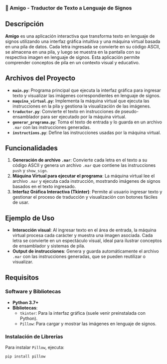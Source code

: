 ### 🤟 Amigo - Traductor de Texto a Lenguaje de Signos

## Descripción
**Amigo** es una aplicación interactiva que transforma texto en lenguaje de signos utilizando una interfaz gráfica intuitiva y una máquina virtual basada en una pila de datos. Cada letra ingresada se convierte en su código ASCII, se almacena en una pila, y luego se muestra en la pantalla con su respectiva imagen en lenguaje de signos. Esta aplicación permite comprender conceptos de pila en un contexto visual y educativo.

## Archivos del Proyecto
- **`main.py`**: Programa principal que ejecuta la interfaz gráfica para ingresar texto y visualizar las imágenes correspondientes en lenguaje de signos.
- **`maquina_virtual.py`**: Implementa la máquina virtual que ejecuta las instrucciones en la pila y gestiona la visualización de las imágenes.
- **`traductor.py`**: Convierte el texto en instrucciones de pseudo-ensamblador para ser ejecutado por la máquina virtual.
- **`generar_programa.py`**: Toma el texto de entrada y lo guarda en un archivo `.mar` con las instrucciones generadas.
- **`instructions.py`**: Define las instrucciones usadas por la máquina virtual.

## Funcionalidades

1. **Generación de archivo `.mar`**: Convierte cada letra en el texto a su código ASCII y genera un archivo `.mar` que contiene las instrucciones `push` y `show_sign`.
2. **Máquina Virtual para ejecutar el programa**: La máquina virtual lee el archivo `.mar` y ejecuta cada instrucción, mostrando imágenes de signos basados en el texto ingresado.
3. **Interfaz Gráfica Interactiva (Tkinter)**: Permite al usuario ingresar texto y gestionar el proceso de traducción y visualización con botones fáciles de usar.

## Ejemplo de Uso

- **Interacción visual**: Al ingresar texto en el área de entrada, la máquina virtual procesa cada carácter y muestra una imagen asociada. Cada letra se convierte en un espectáculo visual, ideal para ilustrar conceptos de ensamblador y sistemas de pila.
- **Output de instrucciones**: Genera y guarda automáticamente el archivo `.mar` con las instrucciones generadas, que se pueden reutilizar o visualizar.

## Requisitos
### Software y Bibliotecas
- **Python 3.7+**
- **Bibliotecas**:
  - `tkinter`: Para la interfaz gráfica (suele venir preinstalada con Python).
  - `Pillow`: Para cargar y mostrar las imágenes en lenguaje de signos.

### Instalación de Librerías
Para instalar `Pillow`, ejecuta:
```bash
pip install pillow
